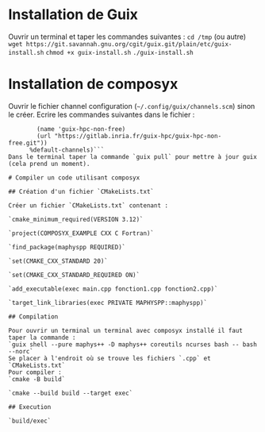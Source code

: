 # Installation de Guix

Ouvrir un terminal et taper les commandes suivantes :
`cd /tmp` (ou autre)
`wget https://git.savannah.gnu.org/cgit/guix.git/plain/etc/guix-install.sh` 
`chmod +x guix-install.sh`
`./guix-install.sh`

# Installation de composyx

Ouvrir le fichier channel configuration (`~/.config/guix/channels.scm`) sinon le créer. Ecrire les commandes suivantes dans le fichier :
```(cons (channel
        (name 'guix-hpc-non-free)
        (url "https://gitlab.inria.fr/guix-hpc/guix-hpc-non-free.git"))
      %default-channels)```
Dans le terminal taper la commande `guix pull` pour mettre à jour guix (cela prend un moment).

# Compiler un code utilisant composyx

## Création d'un fichier `CMakeLists.txt`

Créer un fichier `CMakeLists.txt` contenant :

`cmake_minimum_required(VERSION 3.12)`

`project(COMPOSYX_EXAMPLE CXX C Fortran)`

`find_package(maphyspp REQUIRED)`

`set(CMAKE_CXX_STANDARD 20)`

`set(CMAKE_CXX_STANDARD_REQUIRED ON)`

`add_executable(exec main.cpp fonction1.cpp fonction2.cpp)`

`target_link_libraries(exec PRIVATE MAPHYSPP::maphyspp)`

## Compilation 

Pour ouvrir un terminal un terminal avec composyx installé il faut taper la commande :
`guix shell --pure maphys++ -D maphys++ coreutils ncurses bash -- bash --norc`
Se placer à l'endroit où se trouve les fichiers `.cpp` et `CMakeLists.txt`
Pour compiler :
`cmake -B build`

`cmake --build build --target exec`

## Execution

`build/exec`






